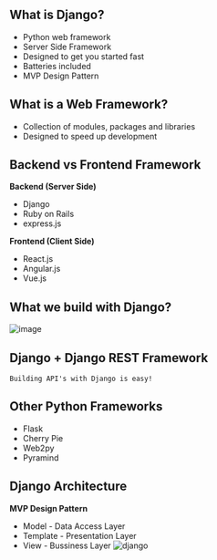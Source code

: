 ## What is Django?
- Python web framework
- Server Side Framework
- Designed to get you started fast
- Batteries included
- MVP Design Pattern

## What is a Web Framework?
- Collection of modules, packages and libraries
- Designed to speed up development

## Backend vs Frontend Framework
**Backend (Server Side)**                                                                    
- Django                                        
- Ruby on Rails                                 
- express.js

**Frontend (Client Side)**
- React.js
- Angular.js
- Vue.js

## What we build with Django?
![image](https://github.com/csoren66/Django-Python/assets/67580321/5773b673-41f5-4711-8bc2-65b06c68d73c)

## Django + Django REST Framework

    Building API's with Django is easy!
    
## Other Python Frameworks
- Flask
- Cherry Pie
- Web2py
- Pyramind
## Django Architecture
**MVP Design Pattern**
- Model - Data Access Layer
- Template - Presentation Layer
- View - Bussiness Layer
![django](https://github.com/csoren66/Django-Python/assets/67580321/dd8b596b-ea83-4988-8ff4-e6bd9b1be232)

